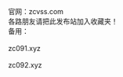 官网：zcvss.com<br> 
各路朋友请把此发布站加入收藏夹！<br>
备用：<br>
<br>
zc091.xyz<br>
       <br>
zc092.xyz<br>
       <br>



       
